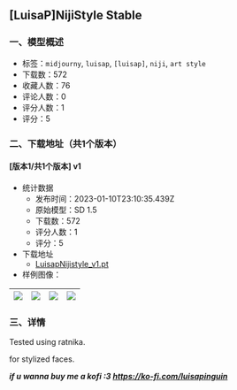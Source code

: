 ## [LuisaP]NijiStyle Stable
### 一、模型概述

- 标签：`midjourny`, `luisap`, `[luisap]`, `niji`, `art style`
- 下载数：572
- 收藏人数：76
- 评论人数：0
- 评分人数：1
- 评分：5

### 二、下载地址（共1个版本）

#### [版本1/共1个版本] v1

- 统计数据
  - 发布时间：2023-01-10T23:10:35.439Z
  - 原始模型：SD 1.5
  - 下载数：572
  - 评分人数：1
  - 评分：5
- 下载地址
  - [LuisapNijistyle_v1.pt](https://civitai.com/api/download/models/4848)
- 样例图像：

| <img src="https://image.civitai.com/xG1nkqKTMzGDvpLrqFT7WA/29e268f9-aa90-431b-2a2a-fcccfe1b5100/width=450/34843.jpeg" /> | <img src="https://image.civitai.com/xG1nkqKTMzGDvpLrqFT7WA/55bc34de-d7a9-4c87-2655-fa20c0e1dc00/width=450/34850.jpeg" /> | <img src="https://image.civitai.com/xG1nkqKTMzGDvpLrqFT7WA/960f0557-d1b4-4927-8a4d-3042edcf0c00/width=450/34849.jpeg" /> | <img src="https://image.civitai.com/xG1nkqKTMzGDvpLrqFT7WA/32a9eca6-35f0-4cc5-bc81-562e3aebdd00/width=450/34848.jpeg" /> |
| ---- | ---- | ---- | ---- |


### 三、详情
<p>Tested using ratnika.</p><p>for stylized faces.</p><p><strong><em> if u wanna buy me a kofi :3 </em></strong><a target="_blank" rel="ugc" href="https://ko-fi.com/luisapinguin"><strong><em>https://ko-fi.com/luisapinguin</em></strong></a></p>